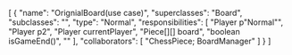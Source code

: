 [
  {
    "name": "OrignialBoard(use case)",
    "superclasses": "Board",
    "subclasses": "",
    "type": "Normal",
    "responsibilities": [
      "Player p"Normal"",
      "Player p2",
      "Player currentPlayer",
      "Piece[][] board",
      "boolean isGameEnd()",
      ""
    ],
    "collaborators": [
      "ChessPiece; BoardManager"
    ]
  }
]